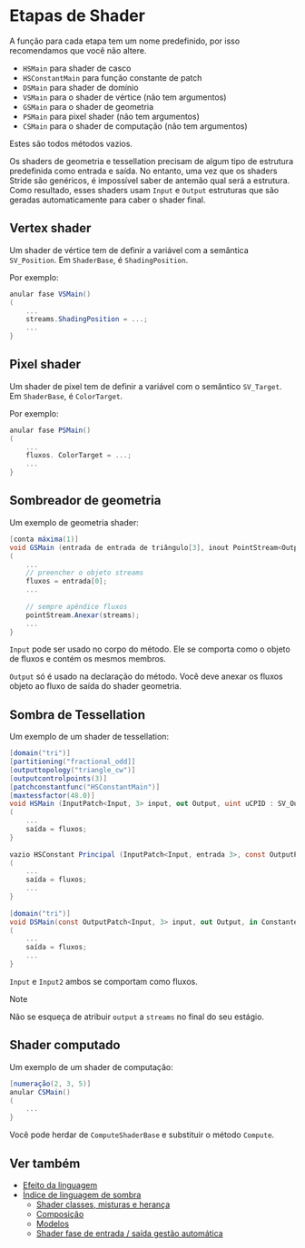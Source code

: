 # Etapas de Shader

A função para cada etapa tem um nome predefinido, por isso recomendamos que você não altere.

- `HSMain` para shader de casco
- `HSConstantMain` para função constante de patch
- `DSMain` para shader de domínio
- `VSMain` para o shader de vértice (não tem argumentos)
- `GSMain` para o shader de geometria
- `PSMain` para pixel shader (não tem argumentos)
- `CSMain` para o shader de computação (não tem argumentos)

Estes são todos métodos vazios.

Os shaders de geometria e tessellation precisam de algum tipo de estrutura predefinida como entrada e saída. No entanto, uma vez que os shaders Stride são genéricos, é impossível saber de antemão qual será a estrutura. Como resultado, esses shaders usam `Input` e `Output` estruturas que são geradas automaticamente para caber o shader final.

## Vertex shader

Um shader de vértice tem de definir a variável com a semântica `SV_Position`. Em `ShaderBase`, é `ShadingPosition`.

Por exemplo:

```cs
anular fase VSMain()
(
	...
	streams.ShadingPosition = ...;
	...
}
```

## Pixel shader

Um shader de pixel tem de definir a variável com o semântico `SV_Target`. Em `ShaderBase`, é `ColorTarget`.

Por exemplo:

```cs
anular fase PSMain()
(
	...
	fluxos. ColorTarget = ...;
	...
}
```

## Sombreador de geometria

Um exemplo de geometria shader:

```cs
[conta máxima(1)]
void GSMain (entrada de entrada de triângulo[3], inout PointStream<Output> pointStream)
(
	...
	// preencher o objeto streams
	fluxos = entrada[0];
 	...
 
	// sempre apêndice fluxos
	pointStream.Anexar(streams);
	...
}
```

`Input` pode ser usado no corpo do método. Ele se comporta como o objeto de fluxos e contém os mesmos membros.

`Output` só é usado na declaração do método. Você deve anexar os fluxos objeto ao fluxo de saída do shader geometria.

## Sombra de Tessellation

Um exemplo de um shader de tessellation:

```cs
[domain("tri")]
[partitioning("fractional_odd]]
[outputtopology("triangle_cw")]
[outputcontrolpoints(3)]
[patchconstantfunc("HSConstantMain")]
[maxtessfactor(48.0)]
void HSMain (InputPatch<Input, 3> input, out Output, uint uCPID : SV_OutputControlPointID)
(
	...
	saída = fluxos;
}
 
vazio HSConstant Principal (InputPatch<Input, entrada 3>, const OutputPatch<Input2, saída 3>, fora constantes Constantes)<Input, 3><Input2, 3>
(
	...
	saída = fluxos;
	...
}
 
[domain("tri")]
void DSMain(const OutputPatch<Input, 3> input, out Output, in Constantes constantes, float3 f3BarycentricCoords : SV_DomainLocation)
(
	...
	saída = fluxos;
	...
}
```

`Input` e `Input2` ambos se comportam como fluxos.

> [!Note]
> Não se esqueça de atribuir `output` a `streams` no final do seu estágio.

## Shader computado

Um exemplo de um shader de computação:

```cs
[numeração(2, 3, 5)]
anular CSMain()
(
	...
}
```

Você pode herdar de `ComputeShaderBase` e substituir o método `Compute`.

## Ver também

* [Efeito da linguagem](../effect-language.md)
* [Índice de linguagem de sombra](index.md)
   - [Shader classes, misturas e herança](shader-classes-mixins-and-inheritance.md)
   - [Composição](composition.md)
   - [Modelos](templates.md)
   - [Shader fase de entrada / saída gestão automática](automatic-shader-stage-input-output.md)